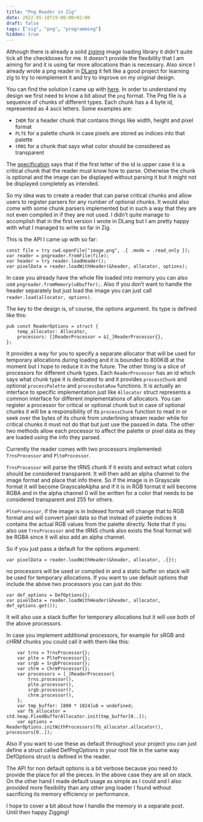 ```yaml
---
title: "Png Reader in Zig"
date: 2022-05-18T19:00:00+02:00
draft: false
tags: ["zig", "png", "programming"]
hidden: true
---
```


Although there is already a solid [zigimg](https://github.com/zigimg/zigimg/) image loading library
it didn't quite tick all the checkboxes for me. It doesn't provide the flexibility that I am aiming
for and it is using far more allocations than is necessary. Also since I already wrote a png reader
in [DLang](https://dlang.org) it felt like a good project for learning zig to try to reimplement it
and try to improve on my original design.
<!--more-->
You can find the solution I came up with [here](https://github.com/igor84/ziggyimg). In order to
understand my design we first need to know a bit about the `png` format. The Png file is a sequence
of chunks of different types. Each chunk has a 4 byte id, represented as 4 ascii letters. Some
examples are:

- `IHDR` for a header chunk that contains things like width, height and pixel format
- `PLTE` for a palette chunk in case pixels are stored as indices into that palette
- `tRNS` for a chunk that says what color should be considered as transparent

The [specification](http://www.libpng.org/pub/png/spec/iso/index-object.html) says that if the first
letter of the id is upper case it is a critical chunk that the reader must know how to parse.
Otherwise the chunk is optional and the image can be displayed without parsing it but it might not
be displayed completely as intended.

So my idea was to create a reader that can parse critical chunks and allow users to register parsers
for any number of optional chunks. It would also come with some chunk parsers implemented but in
such a way that they are not even compiled in if they are not used. I didn’t quite manage to
accomplish that in the first version I wrote in DLang but I am pretty happy with what I managed to
write so far in Zig.

This is the API I came up with so far:

```zig
const file = try cwd.openFile("image.png", .{ .mode = .read_only });
var reader = pngreader.fromFile(file);
var header = try reader.loadHeader();
var pixelData = reader.loadWithHeader(&header, allocator, options);
```

In case you already have the whole file loaded into memory you can also use
`pngreader.fromMemory(u8buffer);`. Also if you don’t want to handle the header separately but just
load the image you can just call `reader.load(allocator, options)`.

The key to the design is, of course, the options argument. Its type is defined like this:

```zig
pub const ReaderOptions = struct {
    temp_allocator: Allocator,
    processors: []ReaderProcessor = &[_]ReaderProcessor{},
};
```

It provides a way for you to specify a separate allocator that will be used for temporary
allocations during loading and it is bounded to 800KiB at the moment but I hope to reduce it in the
future. The other thing is a slice of processors for different chunk types. Each `ReaderProcessor`
has an id which says what chunk type it is dedicated to and it provides `processChunk` and optional
`processPalette` and `processDataRow` functions. It is actually an interface to specific
implementation just like `Allocator` struct represents a common interface for different
implementations of allocators. You can register a processor for critical or optional chunk but in
case of optional chunks it will be a responsibility of its `processChunk` function to read in or
seek over the bytes of its chunk from underlining stream reader while for critical chunks it must
not do that but just use the passed in data. The other two methods allow each processor to affect
the palette or pixel data as they are loaded using the info they parsed.

Currently the reader comes with two processors implemented: `TrnsProcessor` and `PlteProcessor`.

`TrnsProcessor` will parse the tRNS chunk if it exists and extract what colors should be considered
transparent. It will then add an alpha channel to the image format and place that info there. So if
the image is in Grayscale format it will become GrayscaleAlpha and if it is in RGB format it will
become RGBA and in the alpha channel 0 will be written for a color that needs to be considered
transparent and 255 for others.

`PlteProcessor`, if the image is in Indexed format will change that to RGB format and will convert
pixel data so that instead of palette indices it contains the actual RGB values from the palette
directly. Note that if you also use `TrnsProcessor` and the tRNS chunk also exists the final format
will be RGBA since it will also add an alpha channel.

So if you just pass a default for the options argument:

```zig
var pixelData = reader.loadWithHeader(&header, allocator, .{});
```

no processors will be used or compiled in and a static buffer on stack will be used for temporary
allocations. If you want to use default options that include the above two processors you can just
do this:

```zig
var def_options = DefOptions{};
var pixelData = reader.loadWithHeader(&header, allocator, def_options.get());
```

It will also use a stack buffer for temporary allocations but it will use both of the above
processors.

In case you implement additional processors, for example for sRGB and cHRM chunks you could call it
with them like this:

```zig
    var trns = TrnsProcessor{};
    var plte = PlteProcessor{};
    var srgb = SrgbProcessor{};
    var chrm = ChrmProcessor{};
    var processors = [_]ReaderProcessor{
        trns.processor(),
        plte.processor(),
        srgb.processor(),
        chrm.processor(),
    };
    var tmp_buffer: [800 * 1024]u8 = undefined;
    var fb_allocator = std.heap.FixedBufferAllocator.init(tmp_buffer[0..]);
    var options = ReaderOptions.initWithProcessors(fb_allocator.allocator(), processors[0..]);
```

Also if you want to use these as default throughout your project you can just define a struct called DefPngOptions in your root file in the same way DefOptions struct is defined in the reader.

The API for non default options is a bit verbose because you need to provide the place for all the pieces. In the above case they are all on stack. On the other hand I made default usage as simple as I could and I also provided more flexibility than any other png loader I found without sacrificing its memory efficiency or
performance.

I hope to cover a bit about how I handle the memory in a separate post. Until then happy Zigging!